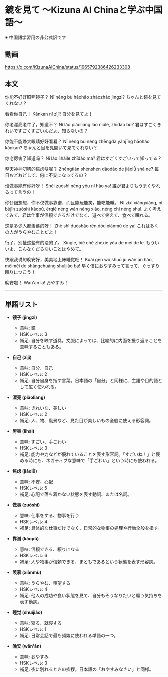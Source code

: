 # 鏡を見て 〜Kizuna AI Chinaと学ぶ中国語〜
※ 中国語学習用の非公式訳です

## 動画
https://x.com/KizunaAIChina/status/1965792386426233308

## 本文

你能不好好照照镜子？
Nǐ néng bù hǎohǎo zhàozhào jìngzi?
ちゃんと鏡を見てくれない？

看看你自己！
Kànkan nǐ zìjǐ!
自分を見てよ！

你老漂亮老牛了，知道不？
Nǐ lǎo piàoliang lǎo niúle, zhīdào bù?
君はすごくきれいですごくすごいんだよ、知らないの？

你能不能睁大眼睛好好看看？
Nǐ néng bù néng zhēngdà yǎnjīng hǎohǎo kànkan?
ちゃんと目を見開いて見てくれない？

你老厉害了知道吗？
Nǐ lǎo lìhàile zhīdào ma?
君はすごくすごいって知ってる？

整天神神叨叨的焦虑啥呢？
Zhěngtiān shénshén dāodāo de jiāolǜ shá ne?
毎日おどおどして、何に不安になってるの？

谁做事能有你好呀！
Shéi zuòshì néng yǒu nǐ hǎo ya!
誰が君よりもうまくやれるって言うの！

你仔细想想，你不仅做事靠谱，而且能玩能笑，能吃能睡。
Nǐ zǐxì xiǎngxiǎng, nǐ bùjǐn zuòshì kàopǔ, érqiě néng wán néng xiào, néng chī néng shuì.
よく考えてみて、君は仕事が信頼できるだけでなく、遊べて笑えて、食べて眠れる。

这是多少人都羡慕的呀！
Zhè shì duōshǎo rén dōu xiànmù de ya!
これは多くの人がうらやむことだよ！

行了，别扯这些有的没的了。
Xíngle, bié chě zhèxiē yǒu de méi de le.
もういいよ、こんなくだらないことはやめて。

快跟我说句晚安好，美美地上床睡觉吧！
Kuài gēn wǒ shuō jù wǎn'ān hǎo, měiměi de shàngchuáng shuìjiào ba!
早く僕におやすみって言って、ぐっすり眠りにつこう！

晚安啦！
Wǎn'ān la!
おやすみ！

---
## 単語リスト

* **镜子 (jìngzi)**
    * 意味: 鏡
    * HSKレベル: 3
    * 補足: 自分を映す道具。文脈によっては、比喩的に内面を振り返ることを意味することもある。

* **自己 (zìjǐ)**
    * 意味: 自分、自己
    * HSKレベル: 2
    * 補足: 自分自身を指す言葉。日本語の「自分」と同様に、主語や目的語として広く使われる。

* **漂亮 (piàoliang)**
    * 意味: きれいな、美しい
    * HSKレベル: 2
    * 補足: 人、物、風景など、見た目が美しいもの全般に使える形容詞。

* **厉害 (lìhài)**
    * 意味: すごい、手ごわい
    * HSKレベル: 3
    * 補足: 能力や力などが優れていることを表す形容詞。「すごいね！」と褒める時にも、ネガティブな意味で「手ごわい」という時にも使われる。

* **焦虑 (jiāolǜ)**
    * 意味: 不安、心配
    * HSKレベル: 5
    * 補足: 心配で落ち着かない状態を表す動詞、または名詞。

* **做事 (zuòshì)**
    * 意味: 仕事をする、物事を行う
    * HSKレベル: 4
    * 補足: 具体的な仕事だけでなく、日常的な物事の処理や行動全般を指す。

* **靠谱 (kàopǔ)**
    * 意味: 信頼できる、頼りになる
    * HSKレベル: 6
    * 補足: 人や物事が信頼できる、まともであるという状態を表す形容詞。

* **羡慕 (xiànmù)**
    * 意味: うらやむ、羨望する
    * HSKレベル: 4
    * 補足: 他人の成功や良い状態を見て、自分もそうなりたいと願う気持ちを表す動詞。

* **睡觉 (shuìjiào)**
    * 意味: 寝る、就寝する
    * HSKレベル: 1
    * 補足: 日常会話で最も頻繁に使われる単語の一つ。

* **晚安 (wǎn'ān)**
    * 意味: おやすみ
    * HSKレベル: 3
    * 補足: 夜に別れるときの挨拶。日本語の「おやすみなさい」と同様。
